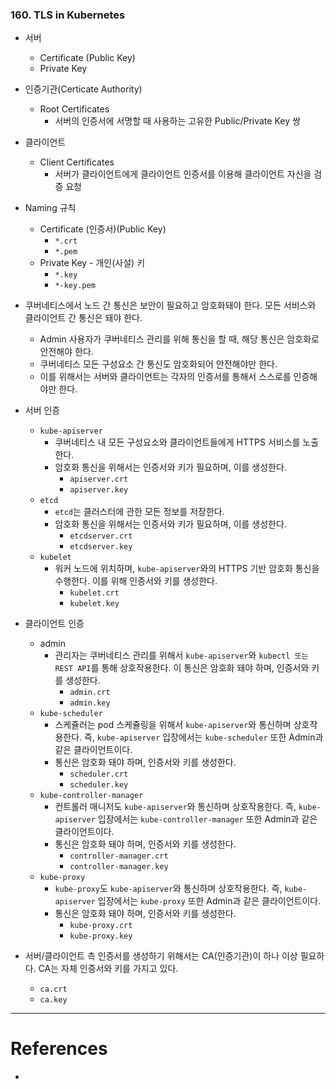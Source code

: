 ### 160. TLS in Kubernetes
- 서버
	- Certificate (Public Key)
	- Private Key
- 인증기관(Certicate Authority)
	- Root Certificates
		- 서버의 인증서에 서명할 때 사용하는 고유한 Public/Private Key 쌍
- 클라이언트
	- Client Certificates
		- 서버가 클라이언트에게 클라이언트 인증서를 이용해 클라이언트 자신을 검증 요청

- Naming 규칙
	- Certificate (인증서)(Public Key)
		- `*.crt`
		- `*.pem`
	- Private Key - 개인(사설) 키 
		- `*.key`
		- `*-key.pem`

- 쿠버네티스에서 노드 간 통신은 보안이 필요하고 암호화돼야 한다. 모든 서비스와 클라이언트 간 통신은 돼야 한다.
	- Admin 사용자가 쿠버네티스 관리를 위해 통신을 할 때, 해당 통신은 암호화로 안전해야 한다.
	- 쿠버네티스 모든 구성요소 간 통신도 암호화되어 안전해야만 한다.
	- 이를 위해서는 서버와 클라이언트는 각자의 인증서를 통해서 스스로를 인증해야만 한다.
- 서버 인증
	- `kube-apiserver`
		- 쿠버네티스 내 모든 구성요소와 클라이언트들에게 HTTPS 서비스를 노출한다.
		- 암호화 통신을 위해서는 인증서와 키가 필요하며, 이를 생성한다.
			- `apiserver.crt`
			- `apiserver.key`
	- `etcd`
		- `etcd`는 클러스터에 관한 모든 정보를 저장한다.
		- 암호화 통신을 위해서는 인증서와 키가 필요하며, 이를 생성한다.
			- `etcdserver.crt`
			- `etcdserver.key`
	- `kubelet`
		- 워커 노드에 위치하며, `kube-apiserver`와의 HTTPS 기반 암호화 통신을 수행한다. 이를 위해 인증서와 키를 생성한다.
			- `kubelet.crt`
			- `kubelet.key`
- 클라이언트 인증
	- admin
		- 관리자는 쿠버네티스 관리를 위해서 `kube-apiserver`와 `kubectl 또는 REST API`를 통해 상호작용한다. 이 통신은 암호화 돼야 하며, 인증서와 키를 생성한다.
			- `admin.crt`
			- `admin.key`
	- `kube-scheduler`
		- 스케쥴러는 pod 스케쥴링을 위해서 `kube-apiserver`와 통신하며 상호작용한다. 즉, `kube-apiserver` 입장에서는 `kube-scheduler` 또한 Admin과 같은 클라이언트이다. 
		- 통신은 암호화 돼야 하며, 인증서와 키를 생성한다.
			- `scheduler.crt`
			- `scheduler.key`
	- `kube-controller-manager`
		- 컨트롤러 매니저도 `kube-apiserver`와 통신하며 상호작용한다. 즉, `kube-apiserver` 입장에서는 `kube-controller-manager` 또한 Admin과 같은 클라이언트이다. 
		- 통신은 암호화 돼야 하며, 인증서와 키를 생성한다.
			- `controller-manager.crt`
			- `controller-manager.key`
	- `kube-proxy`
		- `kube-proxy`도 `kube-apiserver`와 통신하며 상호작용한다. 즉, `kube-apiserver` 입장에서는 `kube-proxy` 또한 Admin과 같은 클라이언트이다. 
		- 통신은 암호화 돼야 하며, 인증서와 키를 생성한다.
			- `kube-proxy.crt`
			- `kube-proxy.key`

- 서버/클라이언트 측 인증서를 생성하기 위해서는 CA(인증기관)이 하나 이상 필요하다. CA는 자체 인증서와 키를 가지고 있다.
	- `ca.crt`
	- `ca.key`




---

# References
-